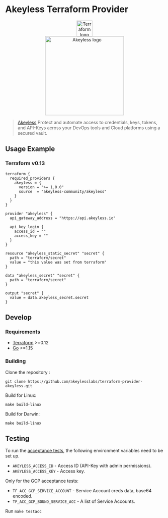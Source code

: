 # Akeyless Terraform Provider
<p align="middle">
<a href="https://terraform.io">
    <img src="https://cdn.rawgit.com/hashicorp/terraform-website/master/content/source/assets/images/logo-hashicorp.svg" alt="Terraform logo" title="Terraform" height="50" />
</a>  
    <br/>
<a href="https://www.akeyless.io/">
    <img src="https://www.akeyless.io/wp-content/uploads/2021/03/akeyless-logo-black-transparent.png" alt="Akeyless logo" title="Akeyless" width="250"/>
</a>
</p>

> [Akeyless][akeyless] Protect and automate access to credentials, keys, tokens, and API-Keys across your DevOps tools and Cloud platforms using a secured vault.

## Usage Example

### Terraform v0.13
```hcl
terraform {
  required_providers {
    akeyless = {
      version = ">= 1.0.0"
      source  = "akeyless-community/akeyless"
    }
  }
}

provider "akeyless" {
  api_gateway_address = "https://api.akeyless.io"

  api_key_login {
    access_id = ""
    access_key = ""
  }
}

resource "akeyless_static_secret" "secret" {
  path = "terraform/secret"
  value = "this value was set from terraform"
}

data "akeyless_secret" "secret" {
  path = "terraform/secret"
}

output "secret" {
  value = data.akeyless_secret.secret
}
```

## Develop

### Requirements
- [Terraform](https://www.terraform.io/downloads.html) >=0.12
- [Go](https://golang.org/doc/install) >=1.15

### Building
Clone the repository :
```
git clone https://github.com/akeylesslabs/terraform-provider-akeyless.git
```
Build for Linux:
```
make build-linux
```
Build for Darwin:
```
make build-linux
```
## Testing
To run the [acceptance tests](https://www.terraform.io/docs/extend/testing/acceptance-tests/index.html), the following environment variables need to be set up.

* `AKEYLESS_ACCESS_ID` - Access ID (API-Key with admin permissions).
* `AKEYLESS_ACCESS_KEY` - Access key.

Only for the GCP acceptance tests:
* `TF_ACC_GCP_SERVICE_ACCOUNT` - Service Account creds data, base64 encoded.
* `TF_ACC_GCP_BOUND_SERVICE_ACC` - A list of Service Accounts.

Run `make testacc`



[akeyless]: https://akeyless.io

